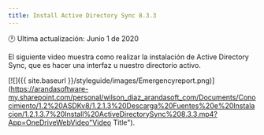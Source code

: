 ```yaml
---
title: Install Active Directory Sync 8.3.3
---
```


🕐 Ultima actualización: Junio 1 de 2020


El siguiente video muestra como realizar la instalación de Active Directory Sync, que es hacer una interfaz u nuestro directorio activo.


[![]({{ site.baseurl }}/styleguide/images/Emergencyreport.png)](https://arandasoftware-my.sharepoint.com/personal/wilson_diaz_arandasoft_com/Documents/Conocimiento/1.2%20ASDKv8/1.2.1.3%20Descarga%20Fuentes%20e%20Instalacion/1.2.1.3.7%20Install%20ActiveDirectorySync%208.3.3.mp4?App=OneDriveWebVideo"Video Title").


